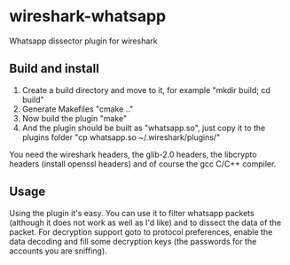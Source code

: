 wireshark-whatsapp
==================

Whatsapp dissector plugin for wireshark

Build and install
-----------------

1. Create a build directory and move to it, for example "mkdir build; cd build"
2. Generate Makefiles "cmake .."
3. Now build the plugin "make"
4. And the plugin should be built as "whatsapp.so", just copy it to the plugins folder "cp whatsapp.so ~/.wireshark/plugins/"
 
You need the wireshark headers, the glib-2.0 headers, the libcrypto headers (install openssl headers) and of course the gcc C/C++ compiler.

Usage
-----

Using the plugin it's easy. You can use it to filter whatsapp packets (although it does not work as well as I'd like) and to dissect the data of the packet.
For decryption support goto to protocol preferences, enable the data decoding and fill some decryption keys (the passwords for the accounts you are sniffing).


